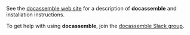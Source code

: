 See the [docassemble web site] for a description of **docassemble**
and installation instructions.

To get help with using **docassemble**, join the [docassemble Slack
group].

[docassemble web site]: https://docassemble.org
[docassemble Slack group]: https://join.slack.com/t/docassemble/shared_invite/enQtMjQ0Njc1NDk0NjU2LTAzYzY5NWExMzUxNTNhNjUyZjRkMDg0NGE2Yjc2YjI0OGNlMTcwNjhjYzRhMjljZWU0MTI2N2U0MTFlM2ZjNzg
